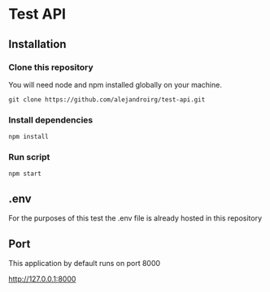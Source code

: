  # Test API

## Installation

### Clone this repository
You will need node and npm installed globally on your machine.
    
    git clone https://github.com/alejandroirg/test-api.git

### Install dependencies
    npm install

### Run script
    npm start

## .env
For the purposes of this test the .env file is already hosted in this repository

## Port
This application by default runs on port 8000 

http://127.0.0.1:8000

